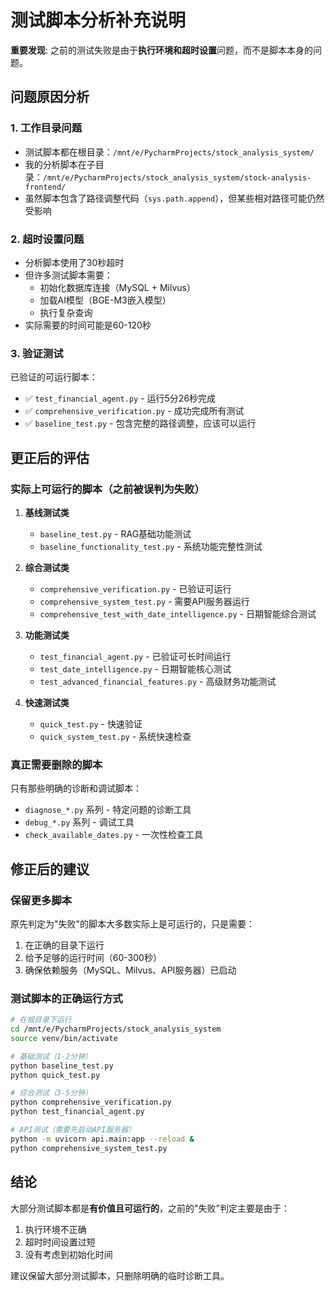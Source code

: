 # 测试脚本分析补充说明

**重要发现**: 之前的测试失败是由于**执行环境和超时设置**问题，而不是脚本本身的问题。

## 问题原因分析

### 1. 工作目录问题
- 测试脚本都在根目录：`/mnt/e/PycharmProjects/stock_analysis_system/`
- 我的分析脚本在子目录：`/mnt/e/PycharmProjects/stock_analysis_system/stock-analysis-frontend/`
- 虽然脚本包含了路径调整代码（`sys.path.append`），但某些相对路径可能仍然受影响

### 2. 超时设置问题
- 分析脚本使用了30秒超时
- 但许多测试脚本需要：
  - 初始化数据库连接（MySQL + Milvus）
  - 加载AI模型（BGE-M3嵌入模型）
  - 执行复杂查询
- 实际需要的时间可能是60-120秒

### 3. 验证测试
已验证的可运行脚本：
- ✅ `test_financial_agent.py` - 运行5分26秒完成
- ✅ `comprehensive_verification.py` - 成功完成所有测试
- ✅ `baseline_test.py` - 包含完整的路径调整，应该可以运行

## 更正后的评估

### 实际上可运行的脚本（之前被误判为失败）
1. **基线测试类**
   - `baseline_test.py` - RAG基础功能测试
   - `baseline_functionality_test.py` - 系统功能完整性测试

2. **综合测试类**
   - `comprehensive_verification.py` - 已验证可运行
   - `comprehensive_system_test.py` - 需要API服务器运行
   - `comprehensive_test_with_date_intelligence.py` - 日期智能综合测试

3. **功能测试类**
   - `test_financial_agent.py` - 已验证可长时间运行
   - `test_date_intelligence.py` - 日期智能核心测试
   - `test_advanced_financial_features.py` - 高级财务功能测试

4. **快速测试类**
   - `quick_test.py` - 快速验证
   - `quick_system_test.py` - 系统快速检查

### 真正需要删除的脚本
只有那些明确的诊断和调试脚本：
- `diagnose_*.py` 系列 - 特定问题的诊断工具
- `debug_*.py` 系列 - 调试工具
- `check_available_dates.py` - 一次性检查工具

## 修正后的建议

### 保留更多脚本
原先判定为"失败"的脚本大多数实际上是可运行的，只是需要：
1. 在正确的目录下运行
2. 给予足够的运行时间（60-300秒）
3. 确保依赖服务（MySQL、Milvus、API服务器）已启动

### 测试脚本的正确运行方式
```bash
# 在根目录下运行
cd /mnt/e/PycharmProjects/stock_analysis_system
source venv/bin/activate

# 基础测试（1-2分钟）
python baseline_test.py
python quick_test.py

# 综合测试（3-5分钟）
python comprehensive_verification.py
python test_financial_agent.py

# API测试（需要先启动API服务器）
python -m uvicorn api.main:app --reload &
python comprehensive_system_test.py
```

## 结论

大部分测试脚本都是**有价值且可运行的**，之前的"失败"判定主要是由于：
1. 执行环境不正确
2. 超时时间设置过短
3. 没有考虑到初始化时间

建议保留大部分测试脚本，只删除明确的临时诊断工具。